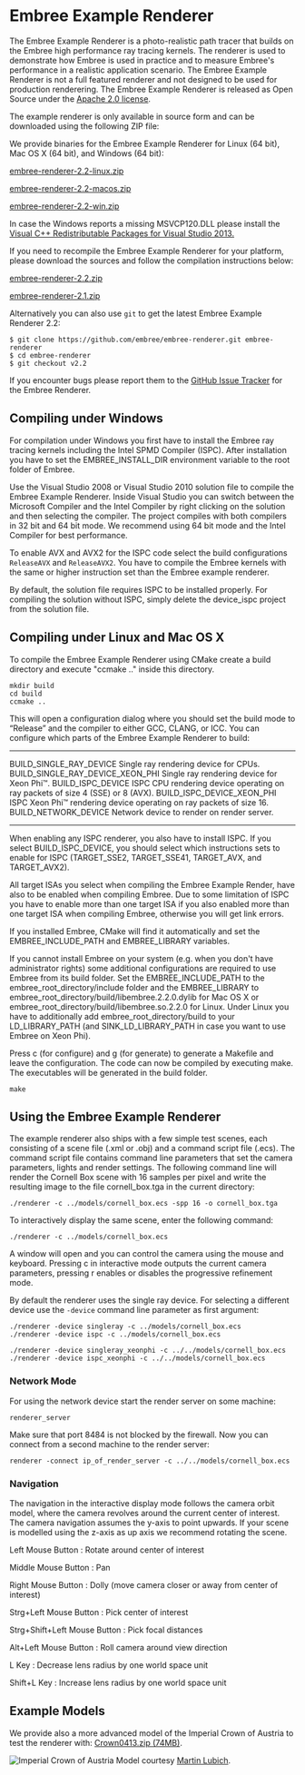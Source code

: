 Embree Example Renderer
=======================

The Embree Example Renderer is a photo-realistic path tracer that builds
on the Embree high performance ray tracing kernels. The renderer is used
to demonstrate how Embree is used in practice and to measure Embree's
performance in a realistic application scenario. The Embree Example
Renderer is not a full featured renderer and not designed to be used for
production renderering. The Embree Example Renderer is released as Open
Source under the [Apache 2.0
license](http://www.apache.org/licenses/LICENSE-2.0).

The example renderer is only available in source form and can be
downloaded using the following ZIP file:

We provide binaries for the Embree Example Renderer for Linux (64 bit),
Mac OS X (64 bit), and Windows (64 bit):

[embree-renderer-2.2-linux.zip](http://github.com/embree/embree-renderer-bin/archive/v2.2_linux.zip)

[embree-renderer-2.2-macos.zip](http://github.com/embree/embree-renderer-bin/archive/v2.2_macos.zip)

[embree-renderer-2.2-win.zip](http://github.com/embree/embree-renderer-bin/archive/v2.2_win.zip)

In case the Windows reports a missing MSVCP120.DLL please install the
[Visual C++ Redistributable Packages for Visual Studio
2013.](http://www.microsoft.com/en-us/download/details.aspx?id=40784)

If you need to recompile the Embree Example Renderer for your platform,
please download the sources and follow the compilation instructions
below:

[embree-renderer-2.2.zip](http://github.com/embree/embree-renderer/archive/v2.2.zip)

[embree-renderer-2.1.zip](http://github.com/embree/embree-renderer/archive/v2.1.zip)

Alternatively you can also use `git` to get the latest Embree Example
Renderer 2.2:

    $ git clone https://github.com/embree/embree-renderer.git embree-renderer
    $ cd embree-renderer
    $ git checkout v2.2

If you encounter bugs please report them to the [GitHub Issue
Tracker](https://github.com/embree/embree-renderer/issues) for the
Embree Renderer.

Compiling under Windows
-----------------------

For compilation under Windows you first have to install the Embree ray
tracing kernels including the Intel SPMD Compiler (ISPC). After
installation you have to set the EMBREE\_INSTALL\_DIR environment
variable to the root folder of Embree.

Use the Visual Studio 2008 or Visual Studio 2010 solution file to
compile the Embree Example Renderer. Inside Visual Studio you can switch
between the Microsoft Compiler and the Intel Compiler by right clicking
on the solution and then selecting the compiler. The project compiles
with both compilers in 32 bit and 64 bit mode. We recommend using 64 bit
mode and the Intel Compiler for best performance.

To enable AVX and AVX2 for the ISPC code select the build configurations
`ReleaseAVX` and `ReleaseAVX2`. You have to compile the Embree kernels
with the same or higher instruction set than the Embree example
renderer.

By default, the solution file requires ISPC to be installed properly.
For compiling the solution without ISPC, simply delete the device\_ispc
project from the solution file.

Compiling under Linux and Mac OS X
----------------------------------

To compile the Embree Example Renderer using CMake create a build
directory and execute "ccmake .." inside this directory.

    mkdir build
    cd build
    ccmake ..

This will open a configuration dialog where you should set the build
mode to “Release” and the compiler to either GCC, CLANG, or ICC. You can
configure which parts of the Embree Example Renderer to build:

  --------------------------------------- --------------------------------------------------------------------------------
  BUILD\_SINGLE\_RAY\_DEVICE              Single ray rendering device for CPUs.
  BUILD\_SINGLE\_RAY\_DEVICE\_XEON\_PHI   Single ray rendering device for Xeon Phi™.
  BUILD\_ISPC\_DEVICE                     ISPC CPU rendering device operating on ray packets of size 4 (SSE) or 8 (AVX).
  BUILD\_ISPC\_DEVICE\_XEON\_PHI          ISPC Xeon Phi™ rendering device operating on ray packets of size 16.
  BUILD\_NETWORK\_DEVICE                  Network device to render on render server.
  --------------------------------------- --------------------------------------------------------------------------------

When enabling any ISPC renderer, you also have to install ISPC. If you
select BUILD\_ISPC\_DEVICE, you should select which instructions sets to
enable for ISPC (TARGET\_SSE2, TARGET\_SSE41, TARGET\_AVX, and
TARGET\_AVX2).

All target ISAs you select when compiling the Embree Example Render,
have also to be enabled when compiling Embree. Due to some limitation of
ISPC you have to enable more than one target ISA if you also enabled
more than one target ISA when compiling Embree, otherwise you will get
link errors.

If you installed Embree, CMake will find it automatically and set the
EMBREE\_INCLUDE\_PATH and EMBREE\_LIBRARY variables.

If you cannot install Embree on your system (e.g. when you don't have
administrator rights) some additional configurations are required to use
Embree from its build folder. Set the EMBREE\_INCLUDE\_PATH to the
embree\_root\_directory/include folder and the EMBREE\_LIBRARY to
embree\_root\_directory/build/libembree.2.2.0.dylib for Mac OS X or
embree\_root\_directory/build/libembree.so.2.2.0 for Linux. Under Linux
you have to additionally add embree\_root\_directory/build to your
LD\_LIBRARY\_PATH (and SINK\_LD\_LIBRARY\_PATH in case you want to use
Embree on Xeon Phi).

Press c (for configure) and g (for generate) to generate a Makefile and
leave the configuration. The code can now be compiled by executing make.
The executables will be generated in the build folder.

    make

Using the Embree Example Renderer
---------------------------------

The example renderer also ships with a few simple test scenes, each
consisting of a scene file (.xml or .obj) and a command script file
(.ecs). The command script file contains command line parameters that
set the camera parameters, lights and render settings. The following
command line will render the Cornell Box scene with 16 samples per pixel
and write the resulting image to the file cornell\_box.tga in the
current directory:

    ./renderer -c ../models/cornell_box.ecs -spp 16 -o cornell_box.tga

To interactively display the same scene, enter the following command:

    ./renderer -c ../models/cornell_box.ecs

A window will open and you can control the camera using the mouse and
keyboard. Pressing c in interactive mode outputs the current camera
parameters, pressing r enables or disables the progressive refinement
mode.

By default the renderer uses the single ray device. For selecting a
different device use the `-device` command line parameter as first
argument:

    ./renderer -device singleray -c ../models/cornell_box.ecs
    ./renderer -device ispc -c ../models/cornell_box.ecs

    ./renderer -device singleray_xeonphi -c ../../models/cornell_box.ecs
    ./renderer -device ispc_xeonphi -c ../../models/cornell_box.ecs

### Network Mode

For using the network device start the render server on some machine:

    renderer_server

Make sure that port 8484 is not blocked by the firewall. Now you can
connect from a second machine to the render server:

    renderer -connect ip_of_render_server -c ../../models/cornell_box.ecs

### Navigation

The navigation in the interactive display mode follows the camera orbit
model, where the camera revolves around the current center of interest.
The camera navigation assumes the y-axis to point upwards. If your scene
is modelled using the z-axis as up axis we recommend rotating the scene.

Left Mouse Button
:   Rotate around center of interest

Middle Mouse Button
:   Pan

Right Mouse Button
:   Dolly (move camera closer or away from center of interest)

Strg+Left Mouse Button
:   Pick center of interest

Strg+Shift+Left Mouse Button
:   Pick focal distances

Alt+Left Mouse Button
:   Roll camera around view direction

L Key
:   Decrease lens radius by one world space unit

Shift+L Key
:   Increase lens radius by one world space unit

Example Models
--------------

We provide also a more advanced model of the Imperial Crown of Austria
to test the renderer with: [Crown0413.zip
(74MB)](http://software.intel.com/sites/default/files/article/183323/crown0413.zip).

![Imperial Crown of Austria](images/crown.jpg) Model courtesy [Martin
Lubich](http://www.loramel.net).


